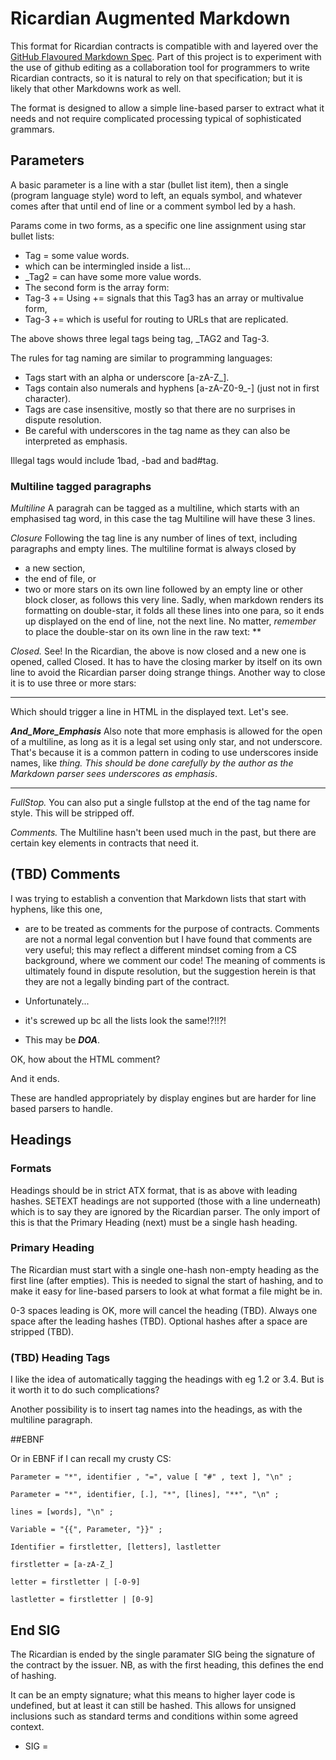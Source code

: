 # Ricardian Augmented Markdown

This format for Ricardian contracts is compatible with and layered over the
[GitHub Flavoured Markdown Spec](https://github.github.com/gfm/).
Part of this project is to experiment with the use of github editing
as a collaboration tool for programmers to write Ricardian contracts,
so it is natural to rely on that specification; but it is likely that
other Markdowns work as well.

The format is designed to allow a simple line-based parser to extract
what it needs and not require complicated processing typical of sophisticated grammars.

## Parameters
A basic parameter is a line with a star (bullet list item),
then a single (program language style) word to left,
an equals symbol,
and whatever comes after that until end of line or a comment symbol led by a hash.

Params come in two forms, as a specific one line assignment using star bullet lists:

 * Tag =  some value words.
 * which can be intermingled inside a list...
 * _Tag2 = can have some more value words.
 * The second form is the array form:
 * Tag-3 += Using += signals that this Tag3 has an array or multivalue form,
 * Tag-3 += which is useful for routing to URLs that are replicated.

The above shows three legal tags being tag, _TAG2 and Tag-3.

The rules for tag naming are similar to programming languages:
 * Tags start with an alpha or underscore [a-zA-Z_].
 * Tags contain also numerals and hyphens [a-zA-Z0-9_-] (just not in first character).
 * Tags are case insensitive, mostly so that there are no surprises in dispute resolution.
 * Be careful with underscores in the tag name as they can also be interpreted as emphasis.

Illegal tags would include 1bad, -bad and bad#tag.

### Multiline tagged paragraphs

*Multiline* A paragrah can be tagged as a multiline,
which starts with an emphasised tag word, in this case
the tag Multiline will have these 3 lines.

*Closure* Following the tag line is any number of lines of text, including paragraphs and empty lines.
The multiline format is always closed by
  + a new section,
  + the end of file, or
  + two or more stars on its own line followed by an empty line or other block closer, as follows this very line.
Sadly, when markdown renders its formatting on double-star,
it folds all these lines into one para, so it ends up displayed on the end of line, not the next line.
No matter, *remember* to place the double-star on its own line in the raw text:
**

*Closed.*  See! In the Ricardian, the above is now closed and a new one is opened, called Closed.
It has to have the closing marker by itself on its own line to avoid the
Ricardian parser doing strange things.  Another way to close it is to use three or more stars:
***

Which should trigger a line in HTML in the displayed text.  Let's see.

***And_More_Emphasis*** Also note that more emphasis is allowed for the
open of a multiline, as long as it is a legal set using only star, and not underscore.
That's because it is a common pattern in coding to use underscores inside names, like _thing.
This should be done carefully by the author as the Markdown parser sees underscores as emphasis_.
****
*FullStop.* You can also put a single fullstop at the end of the tag name for style.
This will be stripped off.

*Comments.* The Multiline hasn't been used much in the past,
but there are certain key elements in contracts that need it.

## (TBD) Comments

I was trying to establish a convention that Markdown lists that start with hyphens, like this one,
 - are to be treated as comments for the purpose of contracts.
Comments are not a normal legal convention but I have found that comments are very useful;
this may reflect a different mindset coming from a CS background, where we comment our code!
The meaning of comments is ultimately found in dispute resolution, but
the suggestion herein is that they are not a legally binding part of the contract.

 * Unfortunately...
 - it's screwed up bc all the lists look the same!?!!?!
 + This may be ***_DOA_***.

OK, how about the HTML comment?

<!-- this is a comment -->
And <!-- this is a multiline
comment that doesn't end until --> it ends.

These are handled appropriately by display engines but are harder for line based
parsers to handle.

## Headings

### Formats
Headings should be in strict ATX format, that is as above with leading hashes.
SETEXT headings are not supported (those with a line underneath)
which is to say they are ignored by the Ricardian parser.
The only import of this is that the Primary Heading (next) must be a single hash heading.

### Primary Heading
The Ricardian must start with a single one-hash non-empty heading as the first line (after empties).
This is needed to signal the start of hashing, and to make it easy for line-based parsers to look
at what format a file might be in.

0-3 spaces leading is OK, more will cancel the heading (TBD).
Always one space after the leading hashes (TBD).
Optional hashes after a space are stripped (TBD).

### (TBD) Heading Tags
I like the idea of automatically tagging the headings with eg 1.2 or 3.4.
But is it worth it to do such complications?

Another possibility is to insert tag names into the headings, as with the multiline paragraph.


##EBNF

Or in EBNF if I can recall my crusty CS:


    Parameter = "*", identifier , "=", value [ "#" , text ], "\n" ;

    Parameter = "*", identifier, [.], "*", [lines], "**", "\n" ;

    lines = [words], "\n" ;

    Variable = "{{", Parameter, "}}" ;

    Identifier = firstletter, [letters], lastletter

    firstletter = [a-zA-Z_]

    letter = firstletter | [-0-9]

    lastletter = firstletter | [0-9]

## End SIG

The Ricardian is ended by the single paramater SIG being the signature of the contract
by the issuer.
NB, as with the first heading, this defines the end of hashing.

It can be an empty signature; what this means to higher layer code is undefined,
but at least it can still be hashed.  This allows for unsigned inclusions such
as standard terms and conditions within some agreed context.

* SIG =
